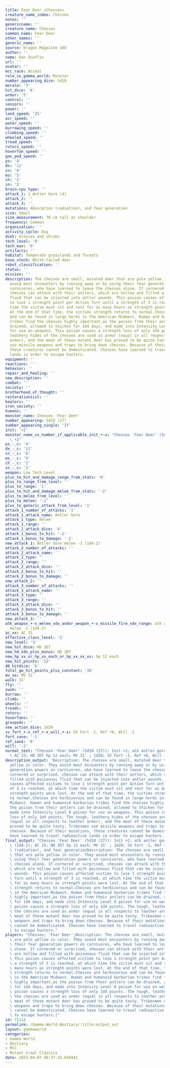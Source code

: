 ```yaml
---
title: Fear Deer «Chessex»
creature_name_index: Chessex
notes: ''
genericname: ''
creature_name: Chessex
common_name: Fear Deer
other_names: ''
generic_name: ''
source: Dragon Magazine 108
author: ''
name: Dan Snuffin
url: ''
avatar: ''
mcc_race: Animal
role_in_gamma_world: Monster
number_appearing_dice: 5d10
morale: '3'
hit_dice: '6'
armor: '5'
control: ''
sensors: ''
power: ''
land_speed: '25'
air_speed: ''
water_speed: ''
burrowing_speed: ''
climbing_speed: ''
wheeled_speed: ''
tread_speed: ''
rotors_speed: ''
hoverfan_speed: ''
gav_pod_speed: ''
ps: '4'
dx: '11'
cn: '8'
ms: '5'
ch: '2'
in: '2'
brain-cpu type: ''
attack_1: 1 Antler Gore (4)
attack_2: ''
attack_3: ''
mutations: Absorption (radiation), and fear generation
size: Small
size_measurement: 70 cm tall at shoulder
frequency: Common
organization: ''
activity_cycle: Day
diet: Grasses and shrubs
tech_level: '0'
tech_max: '0'
artifacts: ''
habitat: Temperate grasslands and forests
base_stock: White-tailed deer
robot_classification: ''
status: ''
mission: ''
description: The chessex are small, mutated deer that are pale yellow in color. They
  avoid most encounters by running away or by using their fear generation powers on
  carnivores, who have learned to leave the chessex alone. If cornered or surprised,
  chessex can attack with their antlers, which are hollow and filled with poisonous
  fluid that can be injected into antler wounds. This poison causes affected victims
  to lose 1 strength point per Action Turn until a strength of 3 is reached, at which
  time the victim must sit and rest for as many hours as strength points were lost.
  At the end of that time, the victims strength returns to normal.Chessex are herbivorous
  and can be found in large herds in the American Midwest. Human and humanoid barbarian
  tribes find the chessex highly important,as the poison from their antlers can be
  drained, allowed to thicken for 1d4 days, and made into Intensity Level 8 poison
  for use on weapons. This poison causes a strength loss of only 1d4 points. The tough,
  leathery hides of the chessex are used as armor (equal in all respects to leather
  armor), and the meat of these mutant deer has proved to be quite tasty. Tribesmen
  use missile weapons and traps to bring down chessex. Because of their mutations,
  these creatures cannot be domesticated. Chessex have learned to travel radioactive
  lands in order to escape hunters.
equipment: ''
reactions: ''
behavior: ''
repair_and_healing: ''
new_description: ''
combat: ''
society: ''
brotherhood_of_thought: ''
restorationsist: ''
healers: ''
iron_society: ''
humans: ''
monster_name: Chessex 'Fear Deer'
number_appearing: 5d10 (27)
number_appearing_single: '27'
init: '+2'
monster_name_xx_number_if_applicable_init_+-x: "Chessex 'Fear Deer' (5d10 (27)): Init\
  \ +2"
ps_-_c: '4'
dx_-_c: '11'
cn_-_c: '8'
ms_-_c: '5'
ch_-_c: '2'
in_-_c: '2'
weapon: Low Tech Level
plus_to_hit_and_damage_range_from_stats: '0'
plus_to_range_from_level: ''
plus_to_range: '1'
plus_to_hit_and_damage_melee_from_stats: '-2'
plus_to_melee_from_level: ''
plus_to_melee: '-1'
plus_to_generic_attack_from_level: '1'
attack_1_number_of_attacks: '1'
attack_1_attack_name: Antler Gore
attack_1_type: melee
attack_1_range: ''
attack_1_attack_dice: '4'
attack_1_bonus_to_hit: '-1'
attack_1_bonus_to_damage: '-2'
new_attack_1: Antler Gore melee -1 (1d4-2)
attack_2_number_of_attacks: ''
attack_2_attack_name: ''
attack_2_type: ''
attack_2_range: ''
attack_2_attack_dice: ''
attack_2_bonus_to_hit: ''
attack_2_bonus_to_damage: ''
new_attack_2: ''
attack_3_number_of_attacks: ''
attack_3_attack_name: ''
attack_3_type: ''
attack_3_range: ''
attack_3_attack_dice: ''
attack_3_bonus_to_hit: ''
attack_3_bonus_to_damage: ''
new_attack_3: ''
atk_weapon_+-x_melee_xdx_andor_weapon_+-x_missile_fire_xdx_range: atk antler gore
  melee -1 (1d4-2)
ac_xx: AC 15
effective_class_level: '2'
new_level: '3'
new_hit_dice: HD 3D7
new_hd_xdx_plus_minus: HD 3D7
new_hp_xx_or_hp_xx_each_or_hp_xx_xx_xx: hp 12 each
new_hit_points: '12'
d6_hitdice: '6'
total_gw_hit_points_plus_constant: '36'
mv_xx: MV 31'
walk: 31'
fly: ''
swim: ''
burrow: ''
climb: ''
wheels: ''
treads: ''
rotors: ''
hoverfans: ''
gravpods: ''
new_action_dice: 1d20
sv_fort_+-x_ref_+-x_will_+-x: SV Fort -1, Ref +0, Will -2
fort_save: '-1'
ref_save: '0'
will: '-2'
normal_text: "Chessex 'Fear Deer' (5d10 (27)): Init +2; atk antler gore melee -1 (1d4-2);\
  \ AC 15; HD 3D7 hp 12 each; MV 31' ; 1d20; SV Fort -1, Ref +0, Will -2"
description_output: 'Description: The chessex are small, mutated deer that are pale
  yellow in color. They avoid most encounters by running away or by using their fear
  generation powers on carnivores, who have learned to leave the chessex alone. If
  cornered or surprised, chessex can attack with their antlers, which are hollow and
  filled with poisonous fluid that can be injected into antler wounds. This poison
  causes affected victims to lose 1 strength point per Action Turn until a strength
  of 3 is reached, at which time the victim must sit and rest for as many hours as
  strength points were lost. At the end of that time, the victims strength returns
  to normal.Chessex are herbivorous and can be found in large herds in the American
  Midwest. Human and humanoid barbarian tribes find the chessex highly important,as
  the poison from their antlers can be drained, allowed to thicken for 1d4 days, and
  made into Intensity Level 8 poison for use on weapons. This poison causes a strength
  loss of only 1d4 points. The tough, leathery hides of the chessex are used as armor
  (equal in all respects to leather armor), and the meat of these mutant deer has
  proved to be quite tasty. Tribesmen use missile weapons and traps to bring down
  chessex. Because of their mutations, these creatures cannot be domesticated. Chessex
  have learned to travel radioactive lands in order to escape hunters.'
final_output: "Chessex 'Fear Deer' (5d10 (27)): Init +2; atk antler gore melee -1\
  \ (1d4-2); AC 15; HD 3D7 hp 12 each; MV 31' ; 1d20; SV Fort -1, Ref +0, Will -2Absorption\
  \ (radiation), and fear generationDescription: The chessex are small, mutated deer\
  \ that are pale yellow in color. They avoid most encounters by running away or by\
  \ using their fear generation powers on carnivores, who have learned to leave the\
  \ chessex alone. If cornered or surprised, chessex can attack with their antlers,\
  \ which are hollow and filled with poisonous fluid that can be injected into antler\
  \ wounds. This poison causes affected victims to lose 1 strength point per Action\
  \ Turn until a strength of 3 is reached, at which time the victim must sit and rest\
  \ for as many hours as strength points were lost. At the end of that time, the victims\
  \ strength returns to normal.Chessex are herbivorous and can be found in large herds\
  \ in the American Midwest. Human and humanoid barbarian tribes find the chessex\
  \ highly important,as the poison from their antlers can be drained, allowed to thicken\
  \ for 1d4 days, and made into Intensity Level 8 poison for use on weapons. This\
  \ poison causes a strength loss of only 1d4 points. The tough, leathery hides of\
  \ the chessex are used as armor (equal in all respects to leather armor), and the\
  \ meat of these mutant deer has proved to be quite tasty. Tribesmen use missile\
  \ weapons and traps to bring down chessex. Because of their mutations, these creatures\
  \ cannot be domesticated. Chessex have learned to travel radioactive lands in order\
  \ to escape hunters."
players: "Chessex; 'Fear Deer';Description: The chessex are small, mutated deer that\
  \ are pale yellow in color. They avoid most encounters by running away or by using\
  \ their fear generation powers on carnivores, who have learned to leave the chessex\
  \ alone. If cornered or surprised, chessex can attack with their antlers, which\
  \ are hollow and filled with poisonous fluid that can be injected into antler wounds.\
  \ This poison causes affected victims to lose 1 strength point per Action Turn until\
  \ a strength of 3 is reached, at which time the victim must sit and rest for as\
  \ many hours as strength points were lost. At the end of that time, the victims\
  \ strength returns to normal.Chessex are herbivorous and can be found in large herds\
  \ in the American Midwest. Human and humanoid barbarian tribes find the chessex\
  \ highly important,as the poison from their antlers can be drained, allowed to thicken\
  \ for 1d4 days, and made into Intensity Level 8 poison for use on weapons. This\
  \ poison causes a strength loss of only 1d4 points. The tough, leathery hides of\
  \ the chessex are used as armor (equal in all respects to leather armor), and the\
  \ meat of these mutant deer has proved to be quite tasty. Tribesmen use missile\
  \ weapons and traps to bring down chessex. Because of their mutations, these creatures\
  \ cannot be domesticated. Chessex have learned to travel radioactive lands in order\
  \ to escape hunters.|"
id: 71114
permalink: /Gamma-World-Bestiary/:title:output_ext
layout: gammaworld
categories:
- Gamma World
- Bestiary
- MCC
- Mutant Crawl Classics
date: 2023-04-07 08:37:35.650441
---
```

